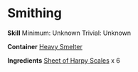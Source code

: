 <!-- TITLE: Harpy Scale Mail -->
<!-- SUBTITLE:  -->
# Smithing
**Skill**
Minimum: Unknown
Trivial: Unknown

**Container**
[Heavy Smelter](heavy-smelter)

**Ingredients**
[Sheet of Harpy Scales](sheet-of-harpy-scales) x 6